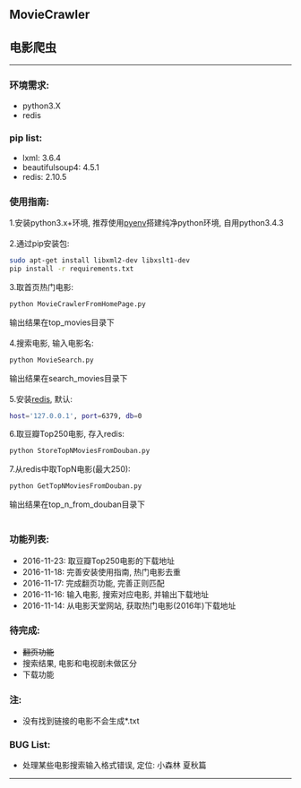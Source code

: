 ## MovieCrawler
## 电影爬虫

----

### 环境需求:
* python3.X
* redis

### pip list:
* lxml: 3.6.4
* beautifulsoup4: 4.5.1
* redis: 2.10.5

### 使用指南:
1.安装python3.x+环境, 推荐使用[pyenv](https://github.com/yyuu/pyenv)搭建纯净python环境, 自用python3.4.3
<br></br>
2.通过pip安装包:
```bash
sudo apt-get install libxml2-dev libxslt1-dev
pip install -r requirements.txt
```
3.取首页热门电影:
```bash
python MovieCrawlerFromHomePage.py
```
输出结果在top_movies目录下
<br></br>
4.搜索电影, 输入电影名:
```bash
python MovieSearch.py
```
输出结果在search_movies目录下
<br></br>
5.安装[redis](http://redis.io/), 默认:
```bash
host='127.0.0.1', port=6379, db=0
```
6.取豆瓣Top250电影, 存入redis:
```bash
python StoreTopNMoviesFromDouban.py
```
7.从redis中取TopN电影(最大250):
```bash
python GetTopNMoviesFromDouban.py
```
输出结果在top_n_from_douban目录下
<br></br>

### 功能列表:
* 2016-11-23: 取豆瓣Top250电影的下载地址
* 2016-11-18: 完善安装使用指南, 热门电影去重
* 2016-11-17: 完成翻页功能, 完善正则匹配
* 2016-11-16: 输入电影, 搜索对应电影, 并输出下载地址
* 2016-11-14: 从电影天堂网站, 获取热门电影(2016年)下载地址

### 待完成:
* ~~翻页功能~~
* 搜索结果, 电影和电视剧未做区分
* 下载功能

### 注:
* 没有找到链接的电影不会生成*.txt

### BUG List:
* 处理某些电影搜索输入格式错误, 定位: 小森林 夏秋篇

----